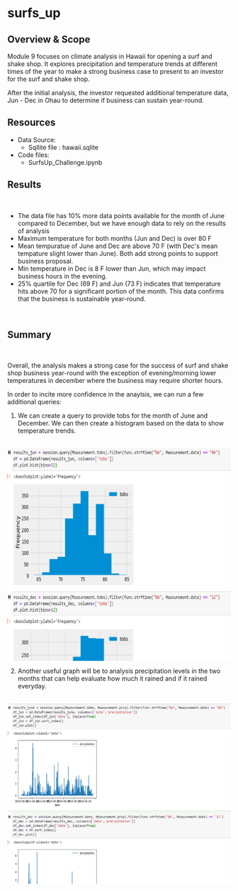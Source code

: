 
# surfs_up

## Overview & Scope
Module 9 focuses on climate analysis in Hawaii for opening a surf and shake shop. It explores precipitation and temperature trends at different times of the year to make a strong business case to present to an investor for the surf and shake shop.

After the initial analysis, the investor requested additional temperature data, Jun - Dec in Ohau to determine if business can sustain year-round.

## Resources
- Data Source:
    - Sqllite file : hawaii.sqlite
- Code files:
    - SurfsUp_Challenge.ipynb

## Results

<br />

- The data file has 10% more data points available for the month of June compared to December, but we have enough data to rely on the results of analysis
- Maximum temperature for both months (Jun and Dec) is over 80 F
- Mean tempuratue of June and Dec are above 70 F (with Dec's mean tempature slight lower than June). Both add strong points to support business proposal.
- Min temperature in Dec is 8 F lower than Jun, which may impact business hours in the evening.
- 25% quartile for Dec (69 F) and Jun (73 F) indicates that temperature hits above 70 for a significant portion  of the month. This data confirms that the business is sustainable year-round.


<br />

## Summary

<br />

Overall, the analysis makes a strong case for the success of surf and shake shop business year-round with the exception of evening/morning lower temperatures in december where the business may require shorter hours. 

In order to incite more confidence in the anaylsis, we can run a few additional queries:
1) We can create a query to provide tobs for the month of June and December. We can then create a histogram based on the data to show temperature trends.

<br />
<img src="Resources/jun_dec_histogram.png" width=700 align=center>
<br />

2) Another useful graph will be to analysis precipitation levels in the two months that can help evaluate how much it rained and if it rained everyday.
 
<br />
<img src="Resources/jun_dec_precipitation.png" width=700 align=center>
<br />
<br />
